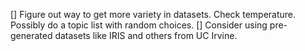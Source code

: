 [] Figure out way to get more variety in datasets. Check temperature. Possibly do a topic list with random choices.
[] Consider using pre-generated datasets like IRIS and others from UC Irvine.